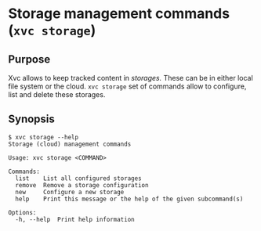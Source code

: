 # Storage management commands (`xvc storage`)

## Purpose

Xvc allows to keep tracked content in _storages._ 
These can be in either local file system or the cloud. 
`xvc storage` set of commands allow to configure, list and delete these storages. 
 
## Synopsis 

```console
$ xvc storage --help
Storage (cloud) management commands

Usage: xvc storage <COMMAND>

Commands:
  list    List all configured storages
  remove  Remove a storage configuration
  new     Configure a new storage
  help    Print this message or the help of the given subcommand(s)

Options:
  -h, --help  Print help information

```


